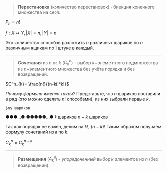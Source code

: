 > **Перестановка** (количество перестановок) - биекция конечного множества на себя.

$P_{n}=n!$

$f: X \mapsto Y, |X|=n, |Y|=n$

Это количество способов разложить $n$ различных шариков по $n$ различным ящикам по 1 штуке в каждый.


---


> **Сочетания** из $n$ по $k$ ($C^n_{k}$) - выбор $k-$элементного подмножества из $n-$элементного множества без учёта порядка и без возвращений. 


$C^n_{k}= \frac{n!}{(n-k)!*k!}$

*Почему формула именно такая?*
Представьте, что $n$ шариков поставили в ряд (это можно сделать $n!$ способами), из них выбрали первые $k$. 

 	$n$ шариков
 	 
 ●●●$...$●         ●●●●●$\dots$● 
$k$ шариков         $n-k$ шариков

Так как порядок не важен, делим на $k!$, $(n-k)!$
Таким образом получаем формулу сочетаний из $n$ по $k$.

$C^n_{k}=C^{n-k}_{k}$


---


> **Размещения** ($A^n_{k}$) - *упорядоченный* выбор $k$ элементов из $n$ (без возвращений).

